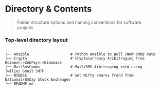 Directory & Contents
============================

> Folder structure options and naming conventions for software projects

### Top-level directory layout

    .
    ├── Ansible                   # Python Ansible to pull SNOW CMDB data
    ├── Crypto                    # Cryptocurrency Aribitraging from Koinex<->ZebPay<->Binanace
    ├── MailSmsComms              # Mail/SMS Arbitraging info using Twilio/ Gmail SMTP
    ├── NSEBSE                    # Get Nifty shares Trend from National/Bmbay Stock Exchanges
    └── README.md
